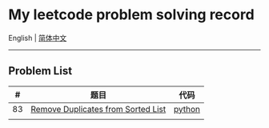 # My leetcode problem solving record

English | [简体中文](README-CN.md)

---



## Problem List

| #    | 题目                                                         | 代码                                                         |
| ---- | ------------------------------------------------------------ | ------------------------------------------------------------ |
| 83   | [Remove Duplicates from Sorted List](problems/83_remove-duplicates-from-sorted-list.md/) | [python](./python/problems/83_remove-duplicates-from-sorted-list.py) |
|      |                                                              |                                                              |

